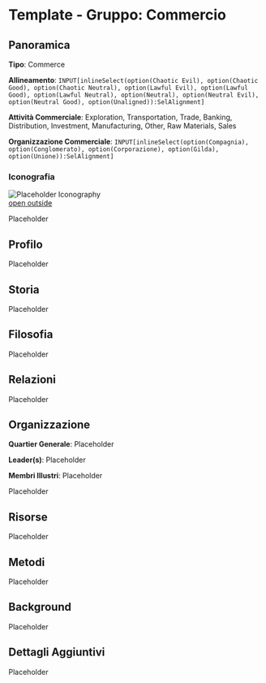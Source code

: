 # Template - Gruppo: Commercio

## Panoramica

**Tipo**: Commerce

**Allineamento**: `INPUT[inlineSelect(option(Chaotic Evil), option(Chaotic Good), option(Chaotic Neutral), option(Lawful Evil), option(Lawful Good), option(Lawful Neutral), option(Neutral), option(Neutral Evil), option(Neutral Good), option(Unaligned)):SelAlignment]`

**Attività Commerciale**: Exploration, Transportation, Trade, Banking, Distribution, Investment, Manufacturing, Other, Raw Materials, Sales

**Organizzazione Commerciale**: `INPUT[inlineSelect(option(Compagnia), option(Conglomerato), option(Corporazione), option(Gilda), option(Unione)):SelAlignment]`

### Iconografia

![Placeholder Iconography](https://publish-01.obsidian.md/access/36b98e212e9d73fe1bd4813f96b0fd71/z_Assets/Misc/ImagePlaceholder.png)  
[open outside](https://obsidianttrpgtutorials.com/z_Assets/Misc/ImagePlaceholder.png)

Placeholder

## Profilo

Placeholder

## Storia

Placeholder

## Filosofia

Placeholder

## Relazioni

Placeholder

## Organizzazione

**Quartier Generale**: Placeholder

**Leader(s)**: Placeholder

**Membri Illustri**: Placeholder

Placeholder

## Risorse

Placeholder

## Metodi

Placeholder

## Background

Placeholder

## Dettagli Aggiuntivi

Placeholder